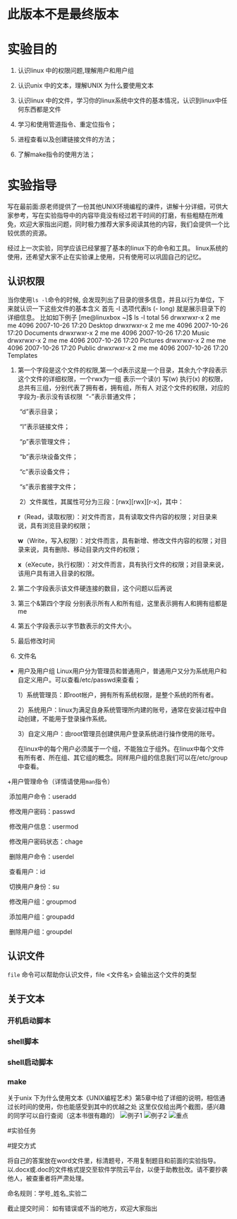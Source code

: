 # 此版本不是最终版本

# 实验目的

1. 认识linux 中的权限问题,理解用户和用户组
2. 认识unix 中的文本，理解UNIX 为什么要使用文本
3. 认识linux 中的文件，学习你的linux系统中文件的基本情况，认识到linux中任何东西都是文件

4. 学习和使用管道指令、重定位指令；
5. 进程查看以及创建链接文件的方法；
6. 了解make指令的使用方法；

# 实验指导
写在最前面:原老师提供了一份其他UNIX环境编程的课件，讲解十分详细，可供大家参考，写在实验指导中的内容毕竟没有经过若干时间的打磨，有些粗糙在所难免，欢迎大家指出问题，同时极力推荐大家多阅读其他的内容，我们会提供一个比较优质的资源。

经过上一次实验，同学应该已经掌握了基本的linux下的命令和工具。
linux系统的使用，还希望大家不止在实验课上使用，只有使用可以巩固自己的记忆。 

## 认识权限 

当你使用`ls -l`命令的时候, 会发现列出了目录的很多信息，并且以行为单位，下来就认识一下这些文件的基本含义
首先 -l 选项代表ls (- long) 就是展示目录下的详细信息。 比如如下例子
[me@linuxbox ~]$ ls -l
total 56
drwxrwxr-x 2  me  me  4096  2007-10-26  17:20  Desktop
drwxrwxr-x 2  me  me  4096  2007-10-26  17:20  Documents
drwxrwxr-x 2  me  me  4096  2007-10-26  17:20  Music
drwxrwxr-x 2  me  me  4096  2007-10-26  17:20  Pictures
drwxrwxr-x 2  me  me  4096  2007-10-26  17:20  Public
drwxrwxr-x 2  me  me  4096  2007-10-26  17:20  Templates

1. 第一个字段是这个文件的权限,第一个d表示这是一个目录，其余九个字段表示这个文件的详细权限，一个rwx为一组 表示一个读(r) 写(w) 执行(x) 的权限，总共有三组，分别代表了拥有者，拥有组，所有人 对这个文件的权限，对应的字段为-表示没有该权限
   ​		“-”表示普通文件；

   ​		“d”表示目录；

   ​		“l”表示链接文件；

   ​		“p”表示管理文件；

   ​		“b”表示块设备文件；

   ​		“c”表示设备文件；

   ​		“s”表示套接字文件；

   ​	2）文件属性，其属性可分为三段：\[rwx]\[rwx][r-x]，其中：

   ​		**r**（Read，读取权限）：对文件而言，具有读取文件内容的权限；对目录来说，具有浏览目录的权限；

   ​		**w**（Write，写入权限）：对文件而言，具有新增、修改文件内容的权限；对目录来说，具有删除、移动目录内文件的权限；

   ​		**x**（eXecute，执行权限）：对文件而言，具有执行文件的权限；对目录来说，该用户具有进入目录的权限。

2. 第二个字段表示该文件硬连接的数目，这个问题以后再说
3. 第三个&第四个字段 分别表示所有人和所有组，这里表示拥有人和拥有组都是me 
4. 第五个字段表示以字节数表示的文件大小。
5. 最后修改时间
6. 文件名
+ 用户及用户组
Linux用户分为管理员和普通用户，普通用户又分为系统用户和自定义用户。可以查看/etc/passwd来查看；

   ​	1）系统管理员：即root帐户，拥有所有系统权限，是整个系统的所有者。

   ​	2）系统用户：linux为满足自身系统管理所内建的账号，通常在安装过程中自动创建，不能用于登录操作系统。

   ​	3）自定义用户：由root管理员创建供用户登录系统进行操作使用的账号。

   ​	在linux中的每个用户必须属于一个组，不能独立于组外。在linux中每个文件有所有者、所在组、其它组的概念。同样用户组的信息我们可以在/etc/group中查看。

​+用户管理命令（详情请使用`man`指令）

​			添加用户命令：useradd

​			修改用户密码：passwd

​			修改用户信息：usermod

​			修改用户密码状态：chage

​			删除用户命令：userdel

​			查看用户：id

​			切换用户身份：su

​			修改用户组：groupmod

​			添加用户组：groupadd

​			删除用户组：groupdel


## 认识文件
`file` 命令可以帮助你认识文件，file <文件名> 会输出这个文件的类型 

## 关于文本

### 开机启动脚本 

### shell脚本

### shell启动脚本

### make 


关于unix 下为什么使用文本《UNIX编程艺术》第5章中给了详细的说明，相信通过长时间的使用，你也能感受到其中的优越之处
这里仅仅给出两个截图，感兴趣的同学可以自行查阅（这本书很有趣的）
![例子1]()
![例子2]()
![重点]()

#实验任务


#提交方式

将自己的答案放在word文件里，标清题号，不用复制题目和前面的实验指导。以.docx或.doc的文件格式提交至软件学院云平台，以便于助教批改。请不要抄袭他人，被查重者将严肃处理。

命名规则：学号\_姓名\_实验二

截止提交时间：
如有错误或不当的地方，欢迎大家指出